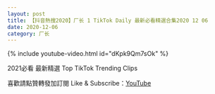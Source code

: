 ```yaml
---
layout: post
title: 【抖音熱搜2020】厂长 1 TikTok Daily 最新必看精選合集2020 12 06
date: 2020-12-06
category: 厂长
---
```


{% include youtube-video.html id="dKpk9Qm7sOk" %}

2021必看 最新精選 Top TikTok Trending Clips

喜歡請點贊轉發加訂閱 Like & Subscribe：[YouTube](https://www.youtube.com/channel/UCAoR7VcanIPd04uEq_GIylA/videos)

